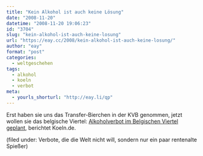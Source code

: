 ```yaml
---
title: "Kein Alkohol ist auch keine Lösung"
date: "2008-11-20"
datetime: "2008-11-20 19:06:23"
id: "3704"
slug: "kein-alkohol-ist-auch-keine-losung"
url: "https://eay.cc/2008/kein-alkohol-ist-auch-keine-losung/"
author: "eay"
format: "post"
categories:
  - weltgeschehen
tags:
  - alkohol
  - koeln
  - verbot
meta:
  - yourls_shorturl: "http://eay.li/qp"
---
```


Erst haben sie uns das Transfer-Bierchen in der KVB genommen, jetzt wollen sie das belgische Viertel: [Alkoholverbot im Belgischen Viertel geplant](http://www.koeln.de/koeln/nachrichten/lokales/alkoholverbot_im_belgischen_viertel_geplant_94099.html), berichtet Koeln.de.

(filed under: Verbote, die die Welt nicht will, sondern nur ein paar rentenalte Spießer)

